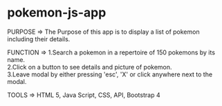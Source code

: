 # pokemon-js-app

PURPOSE  => The Purpose of this app is to display a list of pokemon including their details. 

FUNCTION => 1.Search a pokemon in a repertoire of 150 pokemons by its name.<br>
            2.Click on a button to see details and picture of pokemon.<br>
            3.Leave modal by either pressing 'esc', 'X' or click anywhere next to the modal.

TOOLS    => HTML 5, Java Script, CSS, API, Bootstrap 4 
